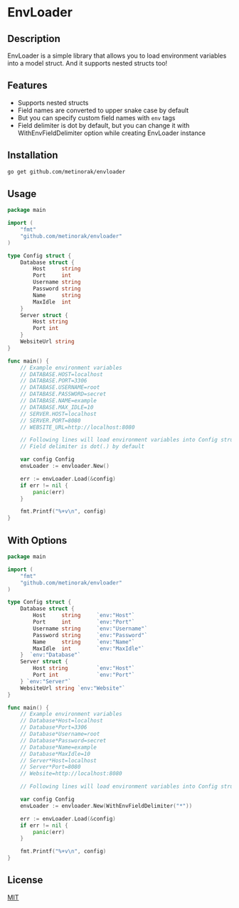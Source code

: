 # EnvLoader
## Description
EnvLoader is a simple library that allows you to load environment variables into a model struct. And it supports nested structs too!

## Features
- Supports nested structs
- Field names are converted to upper snake case by default
- But you can specify custom field names with `env` tags
- Field delimiter is dot by default, but you can change it with WithEnvFieldDelimiter option while creating EnvLoader instance

## Installation
```bash
go get github.com/metinorak/envloader
```

## Usage
```go
package main

import (
    "fmt"
    "github.com/metinorak/envloader"
)

type Config struct {
    Database struct {
        Host     string
        Port     int    
        Username string 
        Password string 
        Name     string
        MaxIdle  int
    }
    Server struct {
        Host string 
        Port int    
    }
    WebsiteUrl string
}

func main() {
    // Example environment variables
    // DATABASE.HOST=localhost
    // DATABASE.PORT=3306
    // DATABASE.USERNAME=root
    // DATABASE.PASSWORD=secret
    // DATABASE.NAME=example
    // DATABASE.MAX_IDLE=10
    // SERVER.HOST=localhost
    // SERVER.PORT=8080
    // WEBSITE_URL=http://localhost:8080

    // Following lines will load environment variables into Config struct
    // Field delimiter is dot(.) by default

    var config Config
    envLoader := envloader.New()

    err := envLoader.Load(&config)
    if err != nil {
        panic(err)
    }

    fmt.Printf("%+v\n", config)
}
```

## With Options
```go
package main

import (
    "fmt"
    "github.com/metinorak/envloader"
)

type Config struct {
    Database struct {
        Host     string     `env:"Host"`
        Port     int        `env:"Port"`
        Username string     `env:"Username"`
        Password string     `env:"Password"`
        Name     string     `env:"Name"`
        MaxIdle  int        `env:"MaxIdle"`
    }  `env:"Database"`
    Server struct {
        Host string         `env:"Host"`
        Port int            `env:"Port"`
    } `env:"Server"`
    WebsiteUrl string `env:"Website"`
}

func main() {
    // Example environment variables
    // Database*Host=localhost
    // Database*Port=3306
    // Database*Username=root
    // Database*Password=secret
    // Database*Name=example
    // Database*MaxIdle=10
    // Server*Host=localhost
    // Server*Port=8080
    // Website=http://localhost:8080

    // Following lines will load environment variables into Config struct

    var config Config
    envLoader := envloader.New(WithEnvFieldDelimiter("*"))

    err := envLoader.Load(&config)
    if err != nil {
        panic(err)
    }

    fmt.Printf("%+v\n", config)
}

```

## License
[MIT](https://choosealicense.com/licenses/mit/)
